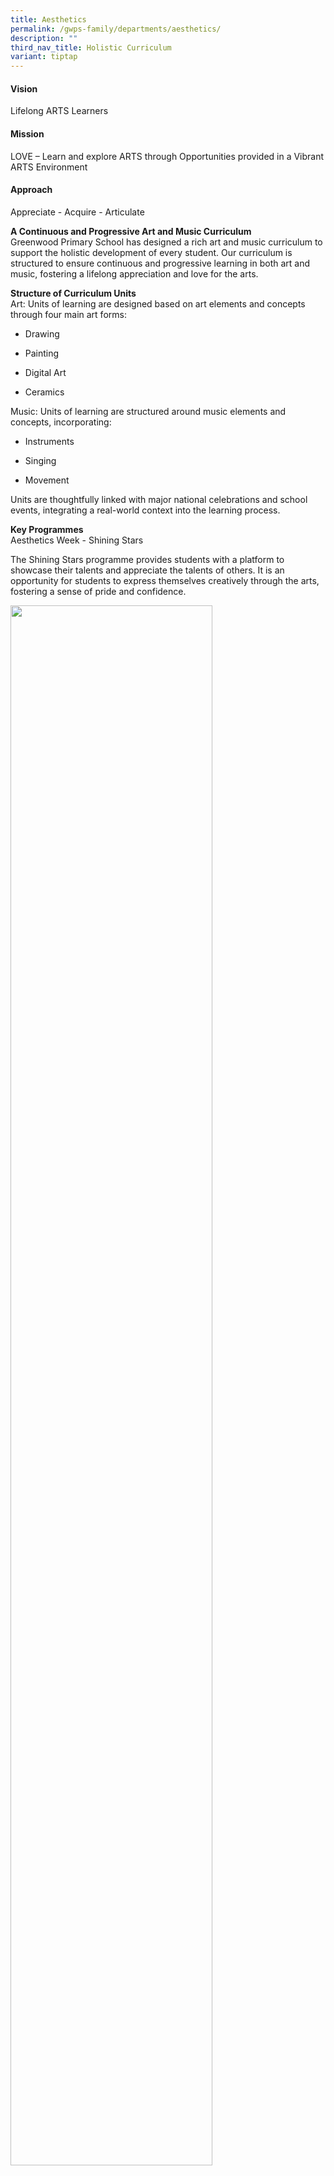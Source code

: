 ```yaml
---
title: Aesthetics
permalink: /gwps-family/departments/aesthetics/
description: ""
third_nav_title: Holistic Curriculum
variant: tiptap
---
```

<h4><strong>Vision</strong></h4>
<p></p>
<p>Lifelong ARTS Learners</p>
<p></p>
<h4><strong>Mission</strong></h4>
<p></p>
<p>LOVE –&nbsp;Learn and explore ARTS through&nbsp;Opportunities provided
in a&nbsp;Vibrant ARTS&nbsp;Environment&nbsp;</p>
<p></p>
<h4><strong>Approach</strong></h4>
<p></p>
<p>Appreciate - Acquire - Articulate</p>
<p></p>
<p></p>
<p><strong>A Continuous and Progressive Art and Music Curriculum</strong>
<br>Greenwood Primary School has designed a rich art and music curriculum
to support the holistic development of every student. Our curriculum is
structured to ensure continuous and progressive learning in both art and
music, fostering a lifelong appreciation and love for the arts.</p>
<p></p>
<p><strong>Structure of Curriculum Units</strong>
<br>Art: Units of learning are designed based on art elements and concepts
through four main art forms:</p>
<ul data-tight="true" class="tight">
<li>
<p>Drawing</p>
</li>
<li>
<p>Painting</p>
</li>
<li>
<p>Digital Art</p>
</li>
<li>
<p>Ceramics</p>
</li>
</ul>
<p>Music: Units of learning are structured around music elements and concepts,
incorporating:</p>
<ul data-tight="true" class="tight">
<li>
<p>Instruments</p>
</li>
<li>
<p>Singing</p>
</li>
<li>
<p>Movement</p>
</li>
</ul>
<p>Units are thoughtfully linked with major national celebrations and school
events, integrating a real-world context into the learning process.</p>
<p></p>
<p><strong>Key Programmes</strong>
<br>Aesthetics Week - Shining Stars</p>
<p>The Shining Stars programme provides students with a platform to showcase
their talents and appreciate the talents of others. It is an opportunity
for students to express themselves creatively through the arts, fostering
a sense of pride and confidence.</p>
<div class="isomer-image-wrapper">
<img style="width: 80%;" height="auto" width="100%" alt="" src="/images/Holistic Curriculum/Aesthetics01.png">
</div>
<p></p>
<p><strong>Aesthetics Fest</strong>
<br>The Aesthetics Fest is designed to enhance cultural appreciation among
students, helping them understand and experience the diversity of cultural
expressions in the arts. This vibrant festival provides opportunities for
students to explore their creativity, express themselves, and showcase
their skills and talents. The Aesthetics Fest fosters a deeper appreciation
for the rich tapestry of global cultures and artistic traditions by encouraging
artistic exploration through a curated programme of visual art, music and
dances.</p>
<p></p>
<p><strong>&nbsp;Art Trail &amp; Exhibition</strong>
<br>The Art Trail and Exhibition aim to give voice to our students by creating
platforms for them to display their artworks at three different levels:
the classroom, the school, and the community. This initiative helps students
understand how artworks can serve as vessels for their expressions and
beliefs.</p>
<div class="isomer-image-wrapper">
<img style="width: 80%;" height="auto" width="100%" alt="" src="/images/Holistic Curriculum/Aesthetics02.png">
</div>
<p></p>
<p><strong>Museum Based Learning Journey &amp; Assembly Programme</strong>
<br>The Museum Based Learning (MBL) Journey extends students’ appreciation
and experience of the arts. This programme is a core part of the Primary
4 art curriculum and includes pre-, during-, and post-visit activities
to local art museums. Students engage as both artists and audience members,
culminating in a showcase of their artistic expressions. The Assembly Programme
is curated to expose students to different art forms throughout their school
years.</p>
<div class="isomer-image-wrapper">
<img style="width: 80%;" height="auto" width="100%" alt="" src="/images/Holistic Curriculum/Aesthetics03.png">
</div>
<p></p>
<p><strong>Platforms and Activities that Engages our Students in Learning</strong>
<br>Art:&nbsp; Over six years, students engage in various mediums, learning
about local artworks and artists. This strengthens their national identity
and cultural heritage appreciation. Through art discussions and projects,
students develop visual literacy, imagination, and innovation skills.</p>
<div class="isomer-image-wrapper">
<img style="width: 80%;" height="auto" width="100%" alt="" src="/images/Holistic Curriculum/Aesthetics04.png">
</div>
<p></p>
<p>Music: Students develop awareness and appreciation of music within local
and global cultures. They gain the ability to express themselves creatively
through music, involving themselves in lifelong musical pursuits. The curriculum
focuses on aural and vocal domains, individual and ensemble instrument
playing, and the development of listening, fine motor, creative thinking,
and social skills.</p>
<div class="isomer-image-wrapper">
<img style="width: 90%;" height="auto" width="100%" alt="" src="/images/Holistic Curriculum/Aesthetics05.png">
</div>
<p></p>
<div class="isomer-image-wrapper">
<img style="width:25%;float:right" height="auto" width="100%" src="/images/Small%20logo/gwps%20children%20(4).png">
</div>
<p></p>